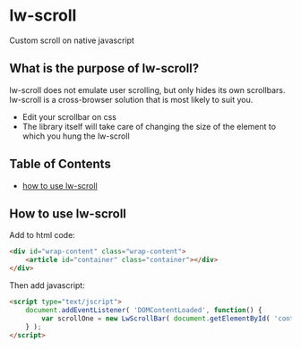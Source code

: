 # lw-scroll

Custom scroll on native javascript

## What is the purpose of lw-scroll?

lw-scroll does not emulate user scrolling, but only hides its own scrollbars.
lw-scroll is a cross-browser solution that is most likely to suit you.

* Edit your scrollbar on css
* The library itself will take care of changing the size of the element to which you hung the lw-scroll

## Table of Contents
* [how to use lw-scroll](#how-to-use-lw-scroll)

## How to use lw-scroll

Add to html code:
```html
<div id="wrap-content" class="wrap-content">
    <article id="container" class="container"></div>
</div>
```

Then add javascript:
```html
<script type="text/jscript">
    document.addEventListener( 'DOMContentLoaded', function() {
        var scrollOne = new LwScrollBar( document.getElementById( 'container' ) );
    } );
</script>
```
